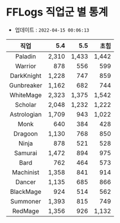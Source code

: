 # FFLogs 직업군 별 통계

- 업데이트 : `2022-04-15 00:06:13`

|직업|5.4|5.5|초힘|
|:-:|-:|-:|-:|
|Paladin|2,310|1,433|1,442|
|Warrior|878|556|599|
|DarkKnight|1,228|747|859|
|Gunbreaker|1,162|682|744|
|WhiteMage|2,323|1,375|1,542|
|Scholar|2,048|1,232|1,222|
|Astrologian|1,709|943|1,022|
|Monk|640|384|428|
|Dragoon|1,130|768|850|
|Ninja|878|521|528|
|Samurai|1,472|894|975|
|Bard|762|464|573|
|Machinist|1,358|841|914|
|Dancer|1,135|685|866|
|BlackMage|924|514|562|
|Summoner|1,393|815|749|
|RedMage|1,356|926|1,132|
